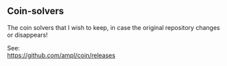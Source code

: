 ## Coin-solvers
The coin solvers that I wish to keep, in case the original repository changes or disappears!

See:       
https://github.com/ampl/coin/releases

